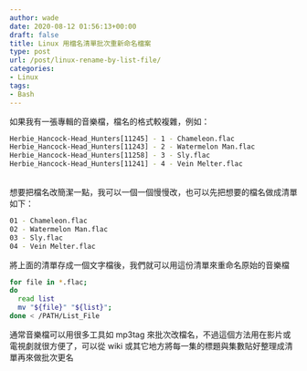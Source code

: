 ```yaml
---
author: wade
date: 2020-08-12 01:56:13+00:00
draft: false
title: Linux 用檔名清單批次重新命名檔案
type: post
url: /post/linux-rename-by-list-file/
categories:
- Linux
tags:
- Bash
---
```


如果我有一張專輯的音樂檔，檔名的格式較複雜，例如：

```bash
Herbie_Hancock-Head_Hunters[11245] - 1 - Chameleon.flac
Herbie_Hancock-Head_Hunters[11243] - 2 - Watermelon Man.flac
Herbie_Hancock-Head_Hunters[11258] - 3 - Sly.flac
Herbie_Hancock-Head_Hunters[11241] - 4 - Vein Melter.flac
```

\
想要把檔名改簡潔一點，我可以一個一個慢慢改，也可以先把想要的檔名做成清單如下：

```bash
01 - Chameleon.flac
02 - Watermelon Man.flac
03 - Sly.flac
04 - Vein Melter.flac
```

將上面的清單存成一個文字檔後，我們就可以用這份清單來重命名原始的音樂檔

```bash
for file in *.flac;
do
  read list
  mv "${file}" "${list}";
done < /PATH/List_File
```

通常音樂檔可以用很多工具如 mp3tag 來批次改檔名，不過這個方法用在影片或電視劇就很方便了，可以從 wiki 或其它地方將每一集的標題與集數貼好整理成清單再來做批次更名
